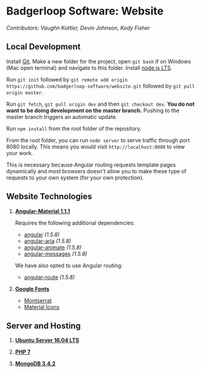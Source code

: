 # Badgerloop Software: Website

*Contributors: Vaughn Kottler, Devin Johnson, Kody Fisher*

## Local Development

Install [Git](https://git-scm.com/). Make a new folder for the project, open `git bash` if on Windows (Mac open terminal) and navigate to this folder. Install [node.js LTS](https://nodejs.org/en/).

Run `git init` followed by `git remote add origin https://github.com/badgerloop-software/website.git` followed by `git pull origin master`.

Run `git fetch`, `git pull origin dev` and then `git checkout dev`. **You do not want to be doing development on the master branch.** Pushing to the master branch triggers an automatic update.

Run `npm install` from the root folder of the repository.

From the root folder, you can run `node server` to serve traffic through port 8080 locally. This means you would visit `http://localhost:8080` to view your work.

This is necessary because Angular routing requests template pages dynamically and most browsers doesn't allow you to make these type of requests to your own system (for your own protection).

## Website Technologies

1. **[Angular-Material 1.1.1](https://material.angularjs.org/1.1.1/)**

	Requires the following additional dependencies:

	* [angular](https://angularjs.org/) *(1.5.8)*
	* [angular-aria](https://docs.angularjs.org/api/ngAria) *(1.5.8)*
	* [angular-animate](https://docs.angularjs.org/api/ngAnimate) *(1.5.8)*
	* [angular-messages](https://docs.angularjs.org/api/ngMessages) *(1.5.8)*

	We have also opted to use Angular routing:

	* [angular-route](https://docs.angularjs.org/api/ngRoute) *(1.5.8)*

2. **[Google Fonts](https://fonts.google.com/)**

	* [Montserrat](https://fonts.google.com/specimen/Montserrat)
	* [Material Icons](https://material.io/icons/)

## Server and Hosting

1. **[Ubuntu Server 16.04 LTS](https://www.ubuntu.com/download/server)**

2. **[PHP 7](http://php.net/manual/en/intro-whatis.php)**

3. **[MongoDB 3.4.2](https://www.mongodb.com/)**
